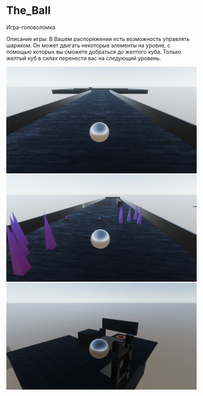# The_Ball

Игра-головоломка

Описание игры:
В Вашем распоряжении есть возможность управлять шариком.
Он может двигать некоторые элементы на уровне, с помощью которых вы сможете добраться до желтого куба.
Только желтый куб в силах перенести вас на следующий уровень.


![Скриншот первого уровня](https://github.com/DnK12/the_ball/raw/main/image/theBallScreenshot_1.png)
![Скриншот второго уровня](https://github.com/DnK12/the_ball/raw/main/image/theBallScreenshot_2.png)
![Скриншот третьего уровня](https://github.com/DnK12/the_ball/raw/main/image/theBallScreenshot_3.png)
